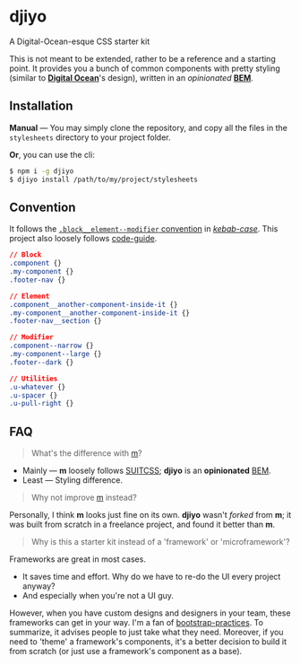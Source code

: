 # djiyo
A Digital-Ocean-esque CSS starter kit

This is not meant to be extended, rather to be a reference and a starting point. It provides you a bunch of common components with pretty styling (similar to [**Digital Ocean**](https://digitalocean.com)'s design), written in an *opinionated* [**BEM**](http://getbem.com/).

## Installation
**Manual** &mdash; You may simply clone the repository, and copy all the files in the `stylesheets` directory to your project folder.

**Or**, you can use the cli:

```bash
$ npm i -g djiyo
$ djiyo install /path/to/my/project/stylesheets
```

## Convention
It follows the [`.block__element--modifier` convention](http://getbem.com/) in [*kebab-case*](http://stackoverflow.com/questions/11273282/whats-the-name-for-snake-case-with-dashes/12273101#12273101). This project also loosely follows [code-guide](https://github.com/mdo/code-guide).
```css
// Block
.component {}
.my-component {}
.footer-nav {}

// Element
.component__another-component-inside-it {}
.my-component__another-component-inside-it {}
.footer-nav__section {}

// Modifier
.component--narrow {}
.my-component--large {}
.footer--dark {}

// Utilities
.u-whatever {}
.u-spacer {}
.u-pull-right {}
```

## FAQ
> What's the difference with [m](github.com/srph/m)?

- Mainly &mdash; **m** loosely follows [SUITCSS](https://github.com/suitcss/suit); **djiyo** is an **opinionated** [BEM](http://getbem.com/).
- Least &mdash; Styling difference.

> Why not improve [m](github.com/srph/m) instead?

Personally, I think **m** looks just fine on its own. **djiyo** wasn't *forked* from **m**; it was built from scratch in a freelance project, and found it better than **m**.

> Why is this a starter kit instead of a 'framework' or 'microframework'?

Frameworks are great in most cases.

- It saves time and effort. Why do we have to re-do the UI every project anyway?
- And especially when you're not a UI guy.

However, when you have custom designs and designers in your team, these frameworks can get in your way. I'm a fan of [bootstrap-practices](github.com/rstacruz/bootstrap-practices). To summarize, it advises people to just take what they need. Moreover, if you need to 'theme' a framework's components, it's a better decision to build it from scratch (or just use a framework's component as a base).